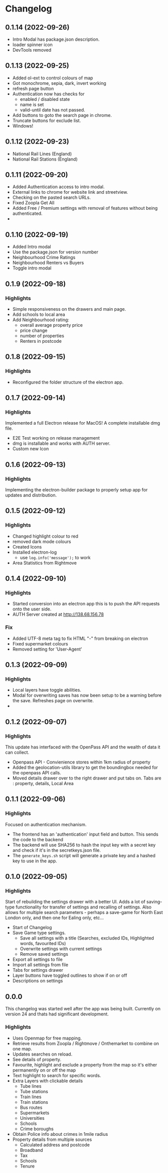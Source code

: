 # Changelog

## 0.1.14 (2022-09-26)

- Intro Modal has package.json description.
- loader spinner icon
- DevTools removed


## 0.1.13 (2022-09-25)
- Added ol-ext to control colours of map
- Got monochrome, sepia, dark, invert working
- refresh page button
- Authentication now has checks for
  - enabled / disabled state
  - name is set
  - valid-until date has not passed.
- Add buttons to goto the search page in chrome.
- Truncate buttons for exclude list.
- Windows!

## 0.1.12 (2022-09-23)

- National Rail Lines (England)
- National Rail Stations (England)

## 0.1.11 (2022-09-20)

- Added Authentication access to intro modal.
- External links to chrome for website link and streetview.
- Checking on the pasted search URLs.
- Fixed Zoopla Get All
- Added Free / Premium settings with removal of features without being authenticated.
- 

## 0.1.10 (2022-09-19)

- Added Intro modal
- Use the package.json for version number
- Neighbourhood Crime Ratings
- Neighbourhood Renters vs Buyers
- Toggle intro modal


## 0.1.9 (2022-09-18)

### Highlights

- Simple responsiveness on the drawers and main page.
- Add schools to local area
- Add Neighbourhood rating:
  - overall average property price
  - price change
  - number of properties
  - Renters in postcode


## 0.1.8 (2022-09-15)

### Highlights

- Reconfigured the folder structure of the electron app.


## 0.1.7 (2022-09-14)

### Highlights

Implemented a full Electron release for MacOS! A complete installable dmg file.

- E2E Test working on release management
- dmg is installable and works with AUTH server.
- Custom new Icon


## 0.1.6 (2022-09-13)

### Highlights

Implementing the electron-builder package to properly setup app for updates and distribution.

## 0.1.5 (2022-09-12)

### Highlights

- Changed highlight colour to red
- removed dark mode colours
- Created Icons
- Installed electron-log
  - use `log.info('message');` to work
- Area Statistics from Rightmove 

## 0.1.4 (2022-09-10)

### Highlights

- Started conversion into an electron app this is to push the API requests onto the user side.
- AUTH Server created at http://138.68.156.78 

### Fix

- Added UTF-8 meta tag to fix HTML "-" from breaking on electron
- Fixed supermarket colours
- Removed setting for 'User-Agent'

## 0.1.3 (2022-09-09)

### Highlights

- Local layers have toggle abilities.
- Modal for overwriting saves has now been setup to be a warning before the save. Refreshes page on overwrite.
- 



## 0.1.2 (2022-09-07)

### Highlights

This update has interfaced with the OpenPass API and the wealth of data it can collect.
- Openpass API - Convienience stores within 1km radius of property
- Added the geolocation-utils library to get the boundingbox needed for the openpass API calls.
- Moved details drawer over to the right drawer and put tabs on. Tabs are : property, details, Local Area



## 0.1.1 (2022-09-06)

### Highlights

Focused on authentication mechanism.
- The frontend has an 'authentication' input field and button. This sends the code to the backend
- The backend will use SHA256 to hash the input key with a secret key and check if it's in the secretkeys.json file.
- The `generate_keys.sh` script will generate a private key and a hashed key to use in the app.



## 0.1.0 (2022-09-05)

### Highlights

Start of rebuilding the settings drawer with a better UI. Adds a lot of saving-type functionality for transfer of settings and recalling of settings.
Also allows for multiple search parameters - perhaps a save-game for North East London only, and then one for Ealing only, etc...

- Start of Changelog
- Save Game type settings. 
  -  Save all settings with a title (Searches, excluded IDs, Highlighted words, favourited IDs)
  -  Overwrite settings with current settings
  -  Remove saved settings
-  Export all settings to file
-  Import all settings from file
-  Tabs for settings drawer
-  Layer buttons have toggled outlines to show if on or off
-  Descriptions on settings



## 0.0.0

This changelog was started well after the app was being built. Currently on version 24 and thats had significant development.

### Highlights
- Uses Openmap for free mapping.
- Retrieve results from Zoopla / Rightmove / Onthemarket to combine on one map.
- Updates searches on reload.
- See details of property.
- Favourite, highlight and exclude a property from the map so it's either permanently on or off the map
- Text highlight to search for specific words.
- Extra Layers with clickable details
  - Tube lines
  - Tube stations
  - Train lines
  - Train stations
  - Bus routes
  - Supermarkets
  - Universities
  - Schools
  - Crime boroughs
- Obtain Police info about crimes in 1mile radius
- Property details from multiple sources
  - Calculated address and postcode
  - Broadband
  - Tax
  - Schools
  - Tenure